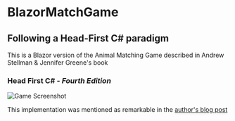 # BlazorMatchGame
## Following a Head-First C# paradigm

This is a Blazor version of the Animal Matching Game described in Andrew Stellman & Jennifer Greene's book

### Head First C# - _Fourth Edition_


![Game Screenshot](https://github.com/bodow/BlazorMatchGame/blob/master/BlazorMatchGame/Doc/screenshot.png?raw=true)


This implementation was mentioned as remarkable in the [author's blog post ](https://devblogs.microsoft.com/visualstudio/head-first-csharp-contest-got-some-truly-creative-entries/)
